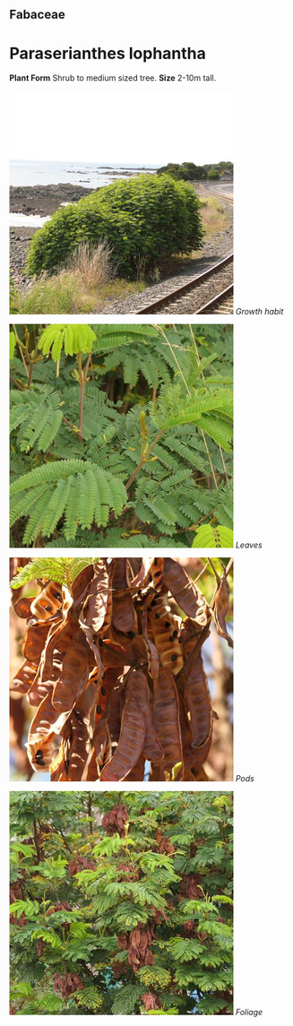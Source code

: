 ## Fabaceae
# Paraserianthes lophantha

**Plant Form** Shrub to medium sized tree. **Size** 2-10m tall.


![Growth habit](82101_P1055312.jpg)
 *Growth habit* 

![Leaves](83198_P1088504.jpg)
 *Leaves* 

![Pods](82324_P1077109.jpg)
 *Pods* 

![Foliage](83040_P1088110.jpg)
 *Foliage* 

